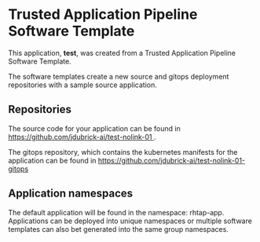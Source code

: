 # Trusted Application Pipeline Software Template

This application, **test**, was created from a Trusted Application Pipeline Software Template.

The software templates create a new source and gitops deployment repositories with a sample source application. 

## Repositories

The source code for your application can be found in [https://github.com/jdubrick-ai/test-nolink-01 ](https://github.com/jdubrick-ai/test-nolink-01 ).
 
The gitops repository, which contains the kubernetes manifests for the application can be found in 
[https://github.com/jdubrick-ai/test-nolink-01-gitops ](https://github.com/jdubrick-ai/test-nolink-01-gitops ) 

## Application namespaces 

The default application will be found in the namespace: rhtap-app. Applications can be deployed into unique namespaces or multiple software templates can also bet generated into the same group namespaces.  